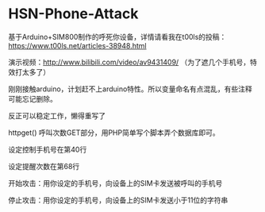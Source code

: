 # HSN-Phone-Attack
基于Arduino+SIM800制作的呼死你设备，详情请看我在t00ls的投稿：https://www.t00ls.net/articles-38948.html

演示视频：http://www.bilibili.com/video/av9431409/  （为了遮几个手机号，特效打太多了）

刚刚接触arduino，计划赶不上arduino特性。所以变量命名有点混乱，有些注释可能忘记删除。

反正可以稳定工作，懒得重写了

httpget() 呼叫次数GET部分，用PHP简单写个脚本弄个数据库即可。

设定控制手机号在第40行

设定提醒次数在第68行


开始攻击：用你设定的手机号，向设备上的SIM卡发送被呼叫的手机号 

停止攻击：用你设定的手机号，向设备上的SIM卡发送小于11位的字符串
